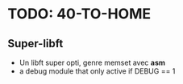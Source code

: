 # TODO: 40-TO-HOME

## Super-libft
 - Un libft super opti, genre memset avec **__asm__**
 - a debug module that only active if DEBUG == 1


